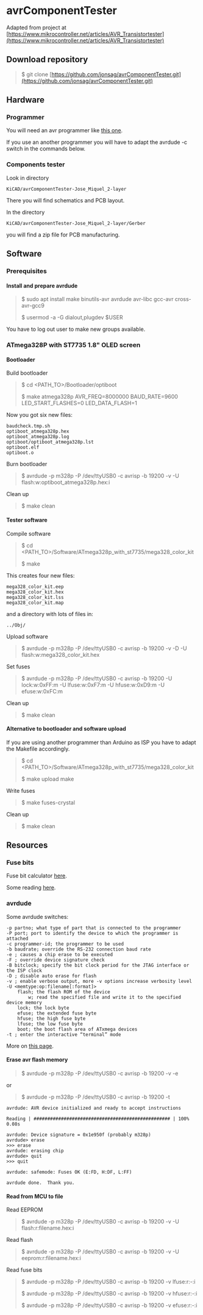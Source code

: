 # avrComponentTester

Adapted from project at [https://www.mikrocontroller.net/articles/AVR_Transistortester](https://www.mikrocontroller.net/articles/AVR_Transistortester)

## Download repository

>$ git clone [https://github.com/jonsag/avrComponentTester.git](https://github.com/jonsag/avrComponentTester.git)

## Hardware

### Programmer

You will need an avr programmer like [this one](https://github.com/jonsag/ardAVRProgrammer).  

If you use an another programmer you will have to adapt the avrdude -c switch in the commands below.  

### Components tester

Look in directory  

    KiCAD/avrComponentTester-Jose_Miquel_2-layer

There you will find schematics and PCB layout.  

In the directory  

    KiCAD/avrComponentTester-Jose_Miquel_2-layer/Gerber

you will find a zip file for PCB manufacturing.  

## Software

### Prerequisites

#### Install and prepare avrdude

>$ sudo apt install make binutils-avr avrdude avr-libc gcc-avr cross-avr-gcc9  
>
>$ usermod -a -G dialout,plugdev $USER  

You have to log out user to make new groups available.  

### ATmega328P with ST7735 1.8" OLED screen

#### Bootloader

Build bootloader  

>$ cd \<PATH_TO>/Bootloader/optiboot
>
>$ make atmega328p AVR_FREQ=8000000 BAUD_RATE=9600 LED_START_FLASHES=0 LED_DATA_FLASH=1

Now you got six new files:  

    baudcheck.tmp.sh
    optiboot_atmega328p.hex
    optiboot_atmega328p.log
    optiboot/optiboot_atmega328p.lst
    optiboot.elf
    optiboot.o

Burn bootloader  

>$ avrdude -p m328p -P /dev/ttyUSB0 -c avrisp -b 19200 -v -U flash:w:optiboot_atmega328p.hex:i

Clean up  

>$ make clean

#### Tester software

Compile software  

>$ cd \<PATH_TO>/Software/ATmega328p_with_st7735/mega328_color_kit
>
>$ make

This creates four new files:  

    mega328_color_kit.eep
    mega328_color_kit.hex
    mega328_color_kit.lss
    mega328_color_kit.map

and a directory with lots of files in:

    ../Obj/

Upload software  

>$ avrdude -p m328p -P /dev/ttyUSB0 -c avrisp -b 19200 -v -D -U flash:w:mega328_color_kit.hex

Set fuses  

>$ avrdude -p m328p -P /dev/ttyUSB0 -c avrisp -b 19200 -U lock:w:0xFF:m -U lfuse:w:0xF7:m -U hfuse:w:0xD9:m -U efuse:w:0xFC:m

Clean up  

>$ make clean

#### Alternative to bootloader and software upload

If you are using another programmer than Arduino as ISP you have to adapt the Makefile accordingly.  

>$ cd \<PATH_TO>/Software/ATmega328p_with_st7735/mega328_color_kit
>
>$ make upload make

Write fuses  

>$ make fuses-crystal

Clean up  

>$ make clean

## Resources

### Fuse bits

Fuse bit calculator [here](https://www.engbedded.com/fusecalc/).  

Some reading [here](https://embedds.com/all-you-need-to-know-about-avr-fuses/).  

### avrdude

Some avrdude switches:

    -p partno; what type of part that is connected to the programmer
    -P port; port to identify the device to which the programmer is attached
    -c programmer-id; the programmer to be used
    -b baudrate; override the RS-232 connection baud rate
    -e ; causes a chip erase to be executed
    -F ; override device signature check
    -B bitclock; specify the bit clock period for the JTAG interface or the ISP clock
    -D ; disable auto erase for flash
    -v ; enable verbose output, more -v options increase verbosity level
    -U <memtype:op:filename[:format]>
        flash; the flash ROM of the device
            w; read the specified file and write it to the specified device memory
        lock; the lock byte
        efuse; the extended fuse byte
        hfuse; the high fuse byte
        lfuse; the low fuse byte
        boot; the boot flash area of ATxmega devices
    -t ; enter the interactive “terminal” mode

More on [this page](https://www.nongnu.org/avrdude/user-manual/avrdude_4.html).  

#### Erase avr flash memory

>$ avrdude -p m328p -P /dev/ttyUSB0 -c avrisp -b 19200 -v -e

or  

>$ avrdude -p m328p -P /dev/ttyUSB0 -c avrisp -b 19200 -t

    avrdude: AVR device initialized and ready to accept instructions

    Reading | ################################################## | 100% 0.08s

    avrdude: Device signature = 0x1e950f (probably m328p)
    avrdude> erase
    >>> erase 
    avrdude: erasing chip
    avrdude> quit
    >>> quit 

    avrdude: safemode: Fuses OK (E:FD, H:DF, L:FF)

    avrdude done.  Thank you.

#### Read from MCU to file

Read EEPROM  

>$ avrdude -p m328p -P /dev/ttyUSB0 -c avrisp -b 19200 -v -U flash:r:filename.hex:i  

Read flash  

>$ avrdude -p m328p -P /dev/ttyUSB0 -c avrisp -b 19200 -v -U eeprom:r:filename.hex:i  

Read fuse bits  

>$ avrdude -p m328p -P /dev/ttyUSB0 -c avrisp -b 19200 -v lfuse:r:-:i
>
>$ avrdude -p m328p -P /dev/ttyUSB0 -c avrisp -b 19200 -v hfuse:r:-:i
>
>$ avrdude -p m328p -P /dev/ttyUSB0 -c avrisp -b 19200 -v efuse:r:-:i
